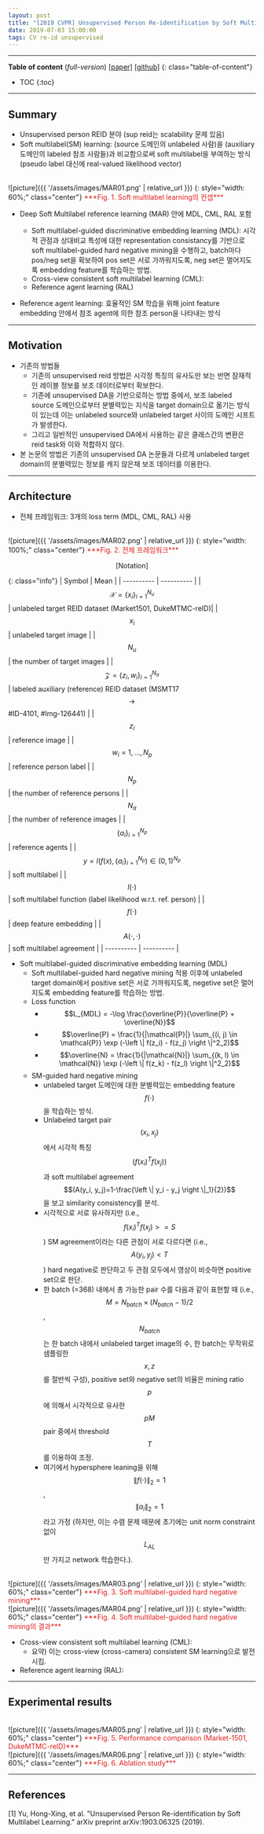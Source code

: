 ```yaml
---
layout: post
title: "[2019 CVPR] Unsupervised Person Re-identification by Soft Multilabel Learning (*Incomplete*)"
date: 2019-07-03 15:00:00
tags: CV re-id unsupervised
---
```


<!--more-->

---

**Table of content** (*full-version*)
[[paper]](http://openaccess.thecvf.com/content_CVPR_2019/papers/Yu_Unsupervised_Person_Re-Identification_by_Soft_Multilabel_Learning_CVPR_2019_paper.pdf) [[github]](https://github.com/KovenYu/MAR)
{: class="table-of-content"}
* TOC
{:toc}

---

## Summary

- Unsupervised person REID 분야 (sup reid는 scalability 문제 있음)
- Soft multilabel(SM) learning: (source 도메인의 unlabeled 사람)을 (auxiliary 도메인의 labeled 참조 사람들)과 비교함으로써 soft multilabel을 부여하는 방식 (pseudo label 대신에 real-valued likelihood vector) 

<br/>
![picture]({{ '/assets/images/MAR01.png' | relative_url }})
{: style="width: 60%;" class="center"}
<span style="color: #e01f1f;">***Fig. 1. Soft multilabel learning의 컨셉***</span>

- Deep Soft Multilabel reference learning (MAR) 안에 MDL, CML, RAL 포함
  - Soft multilabel-guided discriminative embedding learning (MDL): 시각적 관점과 상대비교 특성에 대한 representation consistancy를 기반으로 soft multilabel-guided hard negative mining을 수행하고, batch마다 pos/neg set을 확보하여 pos set은 서로 가까워지도록, neg set은 멀어지도록 embedding feature를 학습하는 방법.
  - Cross-view consistent soft multilabel learning (CML): 
  - Reference agent learning (RAL)
  

- Reference agent learning: 효율적인 SM 학습을 위해 joint feature embedding 안에서 참조 agent에 의한 참조 person을 나타내는 방식 

--- 

## Motivation

- 기존의 방법들
  - 기존의 unsupervised reid 방법은 시각정 특징의 유사도만 보는 반면 잠재적인 레이블 정보를 보조 데이터로부터 확보한다.
  - 기존에 unsupervised DA을 기반으로하는 방법 중에서, 보조 labeled source 도메인으로부터 분별력있는 지식을 target domain으로 옮기는 방식이 있는데 이는 unlabeled source와 unlabeled target 사이의 도메인 시프트가 발생한다.
  - 그리고 일반적인 unsupervised DA에서 사용하는 같은 클래스간의 변환은 reid task와 이와 적합하지 않다.
- 본 논문의 방법은 기존의 unsupervised DA 논문들과 다르게 unlabeled target domain의 분별력있는 정보를 캐지 않은채 보조 데이터를 이용한다.

---

## Architecture

- 전체 프레임워크: 3개의 loss term (MDL, CML, RAL) 사용

<br/>
![picture]({{ '/assets/images/MAR02.png' | relative_url }})
{: style="width: 100%;" class="center"}
<span style="color: #e01f1f;">***Fig. 2. 전체 프레임워크***</span>

<p align="center">
[Notation]
</p>

{: class="info"}
| Symbol | Mean |
| ---------- | ---------- |
| $$\mathcal{X}=\left \{ x_i \right \}^{N_u}_{i=1}$$ | unlabeled target REID dataset (Market1501, DukeMTMC-reID)|
| $$x_i$$ | unlabeled target image |
| $$N_u$$ | the number of target images |
| $$\mathcal{Z}=\left \{ z_i, w_i \right \}^{N_a}_{i=1}$$ | labeled auxiliary (reference) REID dataset (MSMT17 $$\rightarrow$$ #ID-4101, #Img-126441) |
| $$z_i$$ | reference image |
| $$w_i=1, ..., N_p$$ | reference person label |
| $$N_p$$ | the number of reference persons |
| $$N_a$$ | the number of reference images |
| $$\left \{ a_i \right \}^{N_p}_{i=1}$$ | reference agents |
| $$y=l(f(x), \left \{ a_i \right \}^{N_p}_{i=1}) \in (0, 1)^{N_p}$$ | soft multilabel |
| $$l(\cdot)$$ | soft multilabel function (label likelihood w.r.t. ref. person) |
| $$f(\cdot)$$ | deep feature embedding |
| $$A(\cdot, \cdot)$$ | soft multilabel agreement |
| ---------- | ---------- |

- Soft multilabel-guided discriminative embedding learning (MDL)
  - Soft multilabel-guided hard negative mining 적용 이후에 unlabeled target domain에서 positive set은 서로 가까워지도록, negetive set은 멀어지도록 embedding feature를 학습하는 방법.
  - Loss function
    - $$L_{MDL} = -\log \frac{\overline{P}}{\overline{P} + \overline{N}}$$
    - $$\overline{P} = \frac{1}{|\mathcal{P}|} \sum_{(i, j) \in \mathcal{P}} \exp (-\left \| f(z_i) - f(z_j) \right \|^2_2)$$
    - $$\overline{N} = \frac{1}{|\mathcal{N}|} \sum_{(k, l) \in \mathcal{N}} \exp (-\left \| f(z_k) - f(z_l) \right \|^2_2)$$
  - SM-guided hard negative mining
    - unlabeled target 도메인에 대한 분별력있는 embedding feature $$f(\cdot)$$을 학습하는 방식.
    - Unlabeled target pair $$(x_i, x_j)$$에서 시각적 특징 $$(f(x_i)^T f(x_j))$$과 soft multilabel agreement $$(A(y_i, y_j)=1-\frac{\left \| y_i - y_j \right \|_1}{2})$$을 보고 similarity consistency를 분석. 
    - 시각적으로 서로 유사하지만 (i.e., $$f(x_i)^T f(x_j)>=S$$) SM agreement이라는 다른 관점이 서로 다르다면 (i.e., $$A(y_i, y_j)<T$$) hard negative로 판단하고 두 관점 모두에서 영상이 비슷하면 positive set으로 판단. 
    - 한 batch (=368) 내에서 총 가능한 pair 수를 다음과 같이 표현할 때 (i.e., $$M=N_{batch} \times (N_{batch} - 1 )/2$$, $$N_{batch}$$는 한 batch 내에서 unlabeled target image의 수, 한 batch는 무작위로 샘플링한 $$x, z$$를 절반씩 구성), positive set와 negative set의 비율은 mining ratio $$p$$에 의해서 시각적으로 유사한 $$pM$$ pair 중에서 threshold $$T$$를 이용하여 조정. 
    - 여기에서 hypersphere leaning을 위해 $$\left \| f(\cdot) \right \|_2=1$$, $$\left \| a_i \right \|_2=1$$라고 가정 (하지만, 이는 수렴 문제 때문에 초기에는 unit norm constraint 없이 $$L_{AL}$$만 가지고 network 학습한다.).
  


<br/>
![picture]({{ '/assets/images/MAR03.png' | relative_url }})
{: style="width: 60%;" class="center"}
<span style="color: #e01f1f;">***Fig. 3. Soft multilabel-guided hard negative mining***</span>


<br/>
![picture]({{ '/assets/images/MAR04.png' | relative_url }})
{: style="width: 60%;" class="center"}
<span style="color: #e01f1f;">***Fig. 4. Soft multilabel-guided hard negative mining의 결과***</span>


- Cross-view consistent soft multilabel learning (CML): 
  - 요약) 이는 cross-view (cross-camera) consistent SM learning으로 발전시킴.
- Reference agent learning (RAL): 


---

## Experimental results


<br/>
![picture]({{ '/assets/images/MAR05.png' | relative_url }})
{: style="width: 60%;" class="center"}
<span style="color: #e01f1f;">***Fig. 5. Performance comparison (Market-1501, DukeMTMC-reID)***</span>


<br/>
![picture]({{ '/assets/images/MAR06.png' | relative_url }})
{: style="width: 60%;" class="center"}
<span style="color: #e01f1f;">***Fig. 6. Ablation study***</span>



---

## References

[1] Yu, Hong-Xing, et al. "Unsupervised Person Re-identification by Soft Multilabel Learning." arXiv preprint arXiv:1903.06325 (2019).
